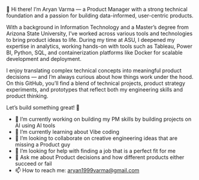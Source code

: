 👋 Hi there! I’m Aryan Varma — a Product Manager with a strong technical foundation and a passion for building data-informed, user-centric products.

With a background in Information Technology and a Master’s degree from Arizona State University, I’ve worked across various tools and technologies to bring product ideas to life. During my time at ASU, I deepened my expertise in analytics, working hands-on with tools such as Tableau, Power BI, Python, SQL, and containerization platforms like Docker for scalable development and deployment.

I enjoy translating complex technical concepts into meaningful product decisions — and I’m always curious about how things work under the hood. On this GitHub, you’ll find a blend of technical projects, product strategy experiments, and prototypes that reflect both my engineering skills and product thinking.

Let’s build something great! 🚀

- 🔭 I’m currently working on building my PM skills by building projects on AI using AI tools
- 🌱 I’m currently learning about Vibe coding
- 👯 I’m looking to collaborate on creative engineering ideas that are missing a Product guy
- 🤔 I’m looking for help with finding a job that is a perfect fit for me
- 💬 Ask me about Product decisions and how different products either succeed or fail
- 📫 How to reach me: aryan1999varma@gmail.com

